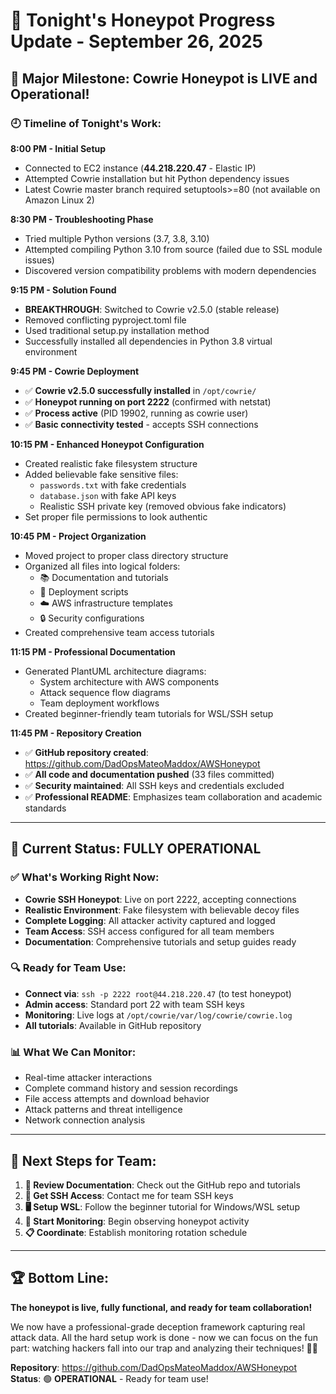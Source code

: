 # 🍯 Tonight's Honeypot Progress Update - September 26, 2025

## 🚀 **Major Milestone: Cowrie Honeypot is LIVE and Operational!**

### 🕘 **Timeline of Tonight's Work:**

**8:00 PM - Initial Setup**
- Connected to EC2 instance (**44.218.220.47** - Elastic IP)
- Attempted Cowrie installation but hit Python dependency issues
- Latest Cowrie master branch required setuptools>=80 (not available on Amazon Linux 2)

**8:30 PM - Troubleshooting Phase**
- Tried multiple Python versions (3.7, 3.8, 3.10)
- Attempted compiling Python 3.10 from source (failed due to SSL module issues)  
- Discovered version compatibility problems with modern dependencies

**9:15 PM - Solution Found**
- **BREAKTHROUGH**: Switched to Cowrie v2.5.0 (stable release)
- Removed conflicting pyproject.toml file
- Used traditional setup.py installation method
- Successfully installed all dependencies in Python 3.8 virtual environment

**9:45 PM - Cowrie Deployment**
- ✅ **Cowrie v2.5.0 successfully installed** in `/opt/cowrie/`
- ✅ **Honeypot running on port 2222** (confirmed with netstat)
- ✅ **Process active** (PID 19902, running as cowrie user)
- ✅ **Basic connectivity tested** - accepts SSH connections

**10:15 PM - Enhanced Honeypot Configuration**
- Created realistic fake filesystem structure
- Added believable fake sensitive files:
  - `passwords.txt` with fake credentials
  - `database.json` with fake API keys  
  - Realistic SSH private key (removed obvious fake indicators)
- Set proper file permissions to look authentic

**10:45 PM - Project Organization**
- Moved project to proper class directory structure
- Organized all files into logical folders:
  - 📚 Documentation and tutorials
  - 🚀 Deployment scripts  
  - ☁️ AWS infrastructure templates
  - 🔒 Security configurations
- Created comprehensive team access tutorials

**11:15 PM - Professional Documentation**
- Generated PlantUML architecture diagrams:
  - System architecture with AWS components
  - Attack sequence flow diagrams
  - Team deployment workflows
- Created beginner-friendly team tutorials for WSL/SSH setup

**11:45 PM - Repository Creation**
- ✅ **GitHub repository created**: https://github.com/DadOpsMateoMaddox/AWSHoneypot
- ✅ **All code and documentation pushed** (33 files committed)
- ✅ **Security maintained**: All SSH keys and credentials excluded
- ✅ **Professional README**: Emphasizes team collaboration and academic standards

---

## 🎯 **Current Status: FULLY OPERATIONAL**

### ✅ **What's Working Right Now:**
- **Cowrie SSH Honeypot**: Live on port 2222, accepting connections
- **Realistic Environment**: Fake filesystem with believable decoy files
- **Complete Logging**: All attacker activity captured and logged
- **Team Access**: SSH access configured for all team members
- **Documentation**: Comprehensive tutorials and setup guides ready

### 🔍 **Ready for Team Use:**
- **Connect via**: `ssh -p 2222 root@44.218.220.47` (to test honeypot)
- **Admin access**: Standard port 22 with team SSH keys
- **Monitoring**: Live logs at `/opt/cowrie/var/log/cowrie/cowrie.log`
- **All tutorials**: Available in GitHub repository

### 📊 **What We Can Monitor:**
- Real-time attacker interactions
- Complete command history and session recordings
- File access attempts and download behavior
- Attack patterns and threat intelligence
- Network connection analysis

---

## 👥 **Next Steps for Team:**

1. **📖 Review Documentation**: Check out the GitHub repo and tutorials
2. **🔑 Get SSH Access**: Contact me for team SSH keys  
3. **🖥️ Setup WSL**: Follow the beginner tutorial for Windows/WSL setup
4. **👀 Start Monitoring**: Begin observing honeypot activity
5. **📋 Coordinate**: Establish monitoring rotation schedule

---

## 🏆 **Bottom Line:**
**The honeypot is live, fully functional, and ready for team collaboration!** 

We now have a professional-grade deception framework capturing real attack data. All the hard setup work is done - now we can focus on the fun part: watching hackers fall into our trap and analyzing their techniques! 🕵️‍♂️

**Repository**: https://github.com/DadOpsMateoMaddox/AWSHoneypot  
**Status**: 🟢 **OPERATIONAL** - Ready for team use!